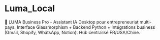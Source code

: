 # Luma_Local
🤖 LUMA Business Pro - Assistant IA Desktop pour entrepreneuriat multi-pays. Interface Glassmorphism + Backend Python + Intégrations business (Gmail, Shopify, WhatsApp, Notion). Hub centralisé FR/USA/Chine.
